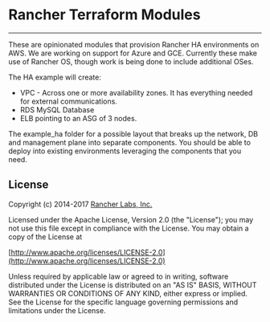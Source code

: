 # Rancher Terraform Modules
---

These are opinionated modules that provision Rancher HA environments on AWS. We are working on support for Azure and GCE. Currently these make use of Rancher OS, though work is being done to include additional OSes. 

The HA example will create:

* VPC - Across one or more availability zones. It has everything needed for external communications.
* RDS MySQL Database
* ELB pointing to an ASG of 3 nodes.

The example_ha folder for a possible layout that breaks up the network, DB and management plane into separate components. You should be able to deploy into existing environments leveraging the components that you need.

## License
Copyright (c) 2014-2017 [Rancher Labs, Inc.](http://rancher.com)

Licensed under the Apache License, Version 2.0 (the "License");
you may not use this file except in compliance with the License.
You may obtain a copy of the License at

[http://www.apache.org/licenses/LICENSE-2.0](http://www.apache.org/licenses/LICENSE-2.0)

Unless required by applicable law or agreed to in writing, software
distributed under the License is distributed on an "AS IS" BASIS,
WITHOUT WARRANTIES OR CONDITIONS OF ANY KIND, either express or implied.
See the License for the specific language governing permissions and
limitations under the License.